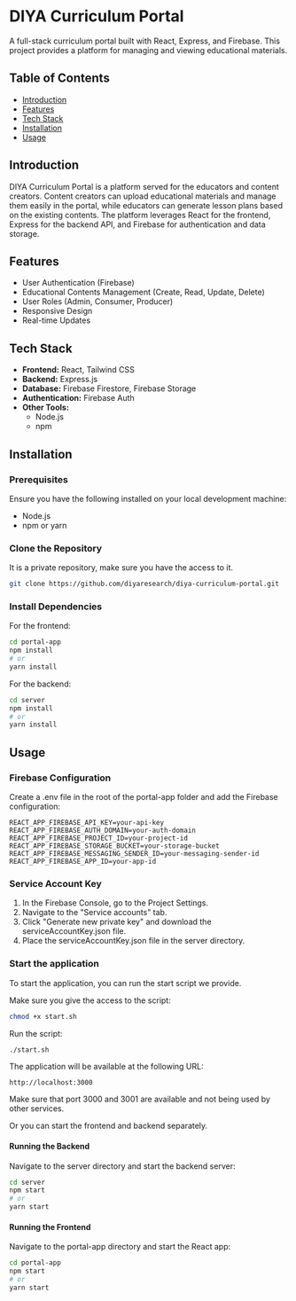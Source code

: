 # DIYA Curriculum Portal

A full-stack curriculum portal built with React, Express, and Firebase. This project provides a platform for managing and viewing educational materials.

## Table of Contents

- [Introduction](#introduction)
- [Features](#features)
- [Tech Stack](#tech-stack)
- [Installation](#installation)
- [Usage](#usage)

## Introduction

DIYA Curriculum Portal is a platform served for the educators and content creators. Content creators can upload educational materials and manage them easily in the portal, while educators can generate lesson plans based on the existing contents. The platform leverages React for the frontend, Express for the backend API, and Firebase for authentication and data storage.

## Features

- User Authentication (Firebase)
- Educational Contents Management (Create, Read, Update, Delete)
- User Roles (Admin, Consumer, Producer)
- Responsive Design
- Real-time Updates

## Tech Stack

- **Frontend:** React, Tailwind CSS
- **Backend:** Express.js
- **Database:** Firebase Firestore, Firebase Storage
- **Authentication:** Firebase Auth
- **Other Tools:**
  - Node.js
  - npm

## Installation

### Prerequisites

Ensure you have the following installed on your local development machine:

- Node.js
- npm or yarn

### Clone the Repository

It is a private repository, make sure you have the access to it.

```bash
git clone https://github.com/diyaresearch/diya-curriculum-portal.git
```

### Install Dependencies

For the frontend:

```bash
cd portal-app
npm install
# or
yarn install
```

For the backend:

```bash
cd server
npm install
# or
yarn install
```

## Usage

### Firebase Configuration

Create a .env file in the root of the portal-app folder and add the Firebase configuration:

```env
REACT_APP_FIREBASE_API_KEY=your-api-key
REACT_APP_FIREBASE_AUTH_DOMAIN=your-auth-domain
REACT_APP_FIREBASE_PROJECT_ID=your-project-id
REACT_APP_FIREBASE_STORAGE_BUCKET=your-storage-bucket
REACT_APP_FIREBASE_MESSAGING_SENDER_ID=your-messaging-sender-id
REACT_APP_FIREBASE_APP_ID=your-app-id
```

### Service Account Key

1. In the Firebase Console, go to the Project Settings.
2. Navigate to the "Service accounts" tab.
3. Click "Generate new private key" and download the serviceAccountKey.json file.
4. Place the serviceAccountKey.json file in the server directory.

### Start the application

To start the application, you can run the start script we provide.

Make sure you give the access to the script:

```sh
chmod +x start.sh
```

Run the script:

```sh
./start.sh
```

The application will be available at the following URL:

```
http://localhost:3000
```

Make sure that port 3000 and 3001 are available and not being used by other services.

Or you can start the frontend and backend separately.

#### Running the Backend

Navigate to the server directory and start the backend server:

```bash
cd server
npm start
# or
yarn start
```

#### Running the Frontend

Navigate to the portal-app directory and start the React app:

```bash
cd portal-app
npm start
# or
yarn start
```
